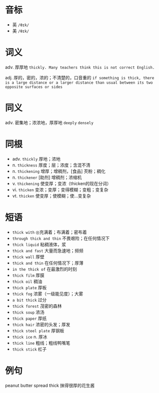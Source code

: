 # 音标

- 英 `/θɪk/`
- 美 `/θɪk/`

# 词义

adv. 厚厚地
`thickly. Many teachers think this is not correct English.`

adj. 厚的，密的，浓的；不清楚的，口音重的
`if something is thick, there is a large distance or a larger distance than usual between its two opposite surfaces or sides`

# 同义

adv. 密集地；浓浓地，厚厚地
`deeply` `densely`

# 同根

- adv. `thickly` 厚地；浓地
- n. `thickness` 厚度；层；浓度；含混不清
- n. `thickening` 增厚；增稠剂，[食品] 芡粉；稠化
- n. `thickener` [助剂] 增稠剂；浓缩机
- v. `thickening` 使变厚；变浓（thicken的现在分词）
- vi. `thicken` 变浓；变厚；变得模糊；变粗；变复杂
- vt. `thicken` 使变厚；使模糊；使…变复杂

# 短语

- `thick with` ◎充满着；布满着；密布着
- `through thick and thin` 不畏艰险；在任何情况下
- `thick liquid` 粘稠液体，浆
- `thick and fast` 大量而急速地；频频
- `thick wall` 厚壁
- `thick and thin` 在任何情况下；厚薄
- `in the thick of` 在最激烈的时刻
- `thick film` 厚膜
- `thick oil` 稠油
- `thick plate` 厚板
- `thick fog` 浓雾（一级能见度）；大雾
- `a bit thick` 过分
- `thick forest` 茂密的森林
- `thick soup` 浓汤
- `thick paper` 厚纸
- `thick hair` 浓密的头发；厚发
- `thick steel plate` 厚钢板
- `thick ice` n. 厚冰
- `thick line` 粗线；粗线鸭嘴笔
- `thick stick` 杠子

# 例句

peanut butter spread thick
抹得很厚的花生酱


